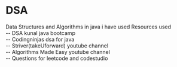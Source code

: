 # DSA
Data Structures and Algorithms in java i have used Resources used </br>
-- DSA kunal java bootcamp </br>
-- Codingninjas dsa for java</br>
-- Striver(takeUforward) youtube channel </br>
-- Algorithms Made Easy youtube channel</br>
-- Questions for leetcode and codestudio</br>
